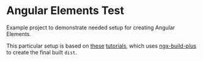 # Angular Elements Test

Example project to demonstrate needed setup for creating Angular Elements.

This particular setup is based on [these](https://codingthesmartway.com/angular-elements-a-practical-introduction-to-web-components-with-angular-6/) [tutorials](https://dzone.com/articles/build-micro-front-ends-using-angular-elements-the), which uses [ngx-build-plus](https://www.npmjs.com/package/ngx-build-plus) to create the final built ```dist```.
